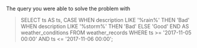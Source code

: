 The query you were able to solve the problem with
> SELECT ts AS ts,
CASE
> WHEN description LIKE '%rain%' THEN 'Bad' 
WHEN description LIKE '%storm%' THEN 'Bad' 
ELSE 'Good' END AS weather_conditions
FROM weather_records 
WHERE ts >= '2017-11-05 00:00' AND ts <= '2017-11-06 00:00'; 

